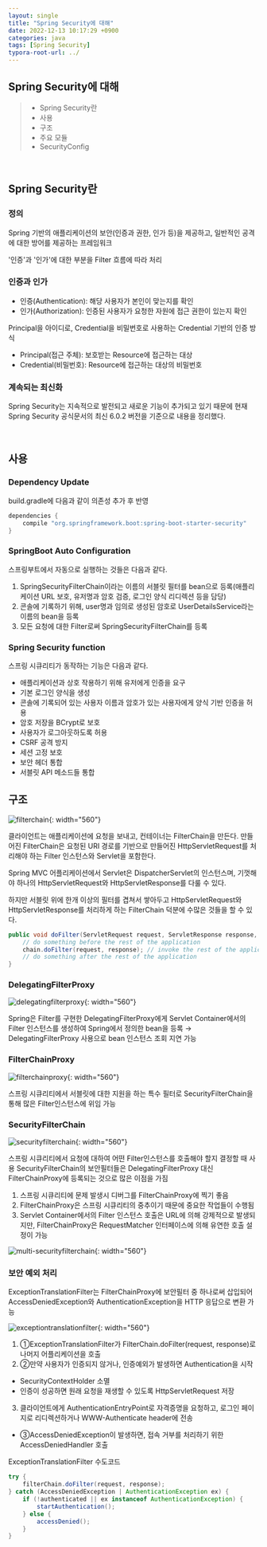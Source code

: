 ```yaml
---
layout: single
title: "Spring Security에 대해"
date: 2022-12-13 10:17:29 +0900
categories: java
tags: [Spring Security]
typora-root-url: ../
---
```



## Spring Security에 대해
> - Spring Security란
> - 사용
> - 구조
> - 주요 모듈
> - SecurityConfig

<br>

## Spring Security란

### 정의

Spring 기반의 애플리케이션의 보안(인증과 권한, 인가 등)을 제공하고, 일반적인 공격에 대한 방어를 제공하는 프레임워크

'인증'과 '인가'에 대한 부분을 Filter 흐름에 따라 처리

### 인증과 인가

- 인증(Authentication): 해당 사용자가 본인이 맞는지를 확인
- 인가(Authorization): 인증된 사용자가 요청한 자원에 접근 권한이 있는지 확인

Principal을 아이디로, Credential을 비밀번호로 사용하는 Credential 기반의 인증 방식

- Principal(접근 주체): 보호받는 Resource에 접근하는 대상
- Credential(비밀번호): Resource에 접근하는 대상의 비밀번호

### 계속되는 최신화

Spring Security는 지속적으로 발전되고 새로운 기능이 추가되고 있기 때문에 현재 Spring Security 공식문서의 최신 6.0.2 버전을 기준으로 내용을 정리했다.

<br>

## 사용

### Dependency Update

build.gradle에 다음과 같이 의존성 추가 후 반영
```groovy
dependencies {
	compile "org.springframework.boot:spring-boot-starter-security"
}
```

### SpringBoot Auto Configuration

스프링부트에서 자동으로 실행하는 것들은 다음과 같다.

1. SpringSecurityFilterChain이라는 이름의 서블릿 필터를 bean으로 등록(애플리케이션 URL 보호, 유저명과 암호 검증, 로그인 양식 리디렉션 등을 담당)
2. 콘솔에 기록하기 위해, user명과 임의로 생성된 암호로 UserDetailsService라는 이름의 bean을 등록
3. 모든 요청에 대한 Filter로써 SpringSecurityFilterChain를 등록

### Spring Security function

스프링 시큐리티가 동작하는 기능은 다음과 같다.

- 애플리케이션과 상호 작용하기 위해 유저에게 인증을 요구
- 기본 로그인 양식을 생성
- 콘솔에 기록되어 있는 사용자 이름과 암호가 있는 사용자에게 양식 기반 인증을 허용
- 암호 저장을 BCrypt로 보호
- 사용자가 로그아웃하도록 허용
- CSRF 공격 방지
- 세션 고정 보호
- 보안 헤더 통합
- 서블릿 API 메소드들 통합

## 구조

![filterchain](/images/2022-12-13-about-spring-security/filterchain.png){: width="560"}

클라이언트는 애플리케이션에 요청을 보내고, 컨테이너는 FilterChain을 만든다.
만들어진 FilterChain은 요청된 URI 경로를 기반으로 만들어진 HttpServletRequest를 처리해야 하는 Filter 인스턴스와 Servlet을 포함한다.

Spring MVC 어플리케이션에서 Servlet은 DispatcherServlet의 인스턴스며, 기껏해야 하나의 HttpServletRequest와 HttpServletResponse를 다룰 수 있다.

하지만 서블릿 위에 한개 이상의 필터를 겹쳐서 쌓아두고 HttpServletRequest와 HttpServletResponse를 처리하게 하는 FilterChain 덕분에 수많은 것들을 할 수 있다.

```java
public void doFilter(ServletRequest request, ServletResponse response, FilterChain chain) {
	// do something before the rest of the application
    chain.doFilter(request, response); // invoke the rest of the application
    // do something after the rest of the application
}
```

### DelegatingFilterProxy

![delegatingfilterproxy](/images/2022-12-13-about-spring-security/delegatingfilterproxy.png){: width="560"}

Spring은 Filter를 구현한 DelegatingFilterProxy에게 Servlet Container에서의 Filter 인스턴스를 생성하여 Spring에서 정의한 bean을 등록
→ DelegatingFilterProxy 사용으로 bean 인스턴스 조회 지연 가능

### FilterChainProxy

![filterchainproxy](/images/2022-12-13-about-spring-security/filterchainproxy.png){: width="560"}

스프링 시큐리티에서 서블릿에 대한 지원을 하는 특수 필터로 SecurityFilterChain을 통해 많은 Filter인스턴스에 위임 가능

### SecurityFilterChain

![securityfilterchain](/images/2022-12-13-about-spring-security/securityfilterchain.png){: width="560"}

스프링 시큐리티에서 요청에 대하여 어떤 Filter인스턴스를 호출해야 할지 결정할 때 사용
SecurityFilterChain의 보안필터들은 DelegatingFilterProxy 대신 FilterChainProxy에 등록되는 것으로 많은 이점을 가짐

1. 스프링 시큐리티에 문제 발생시 디버그를 FilterChainProxy에 찍기 좋음
2. FilterChainProxy은 스프링 시큐리티의 중추이기 때문에 중요한 작업들이 수행됨
3. Servlet Container에서의 Filter 인스턴스 호출은 URL에 의해 강제적으로 발생되지만, FilterChainProxy은 RequestMatcher 인터페이스에 의해 유연한 호출 설정이 가능

![multi-securityfilterchain](/images/2022-12-13-about-spring-security/multi-securityfilterchain.png){: width="560"}

### 보안 예외 처리

ExceptionTranslationFilter는 FilterChainProxy에 보안필터 중 하나로써 삽입되어 AccessDeniedException와 AuthenticationException을 HTTP 응답으로 변환 가능

![exceptiontranslationfilter](/images/2022-12-13-about-spring-security/exceptiontranslationfilter.png){: width="560"}

1. ①ExceptionTranslationFilter가 FilterChain.doFilter(request, response)로 나머지 어플리케이션을 호출
2. ②만약 사용자가 인증되지 않거나, 인증예외가 발생하면 Authentication을 시작
- SecurityContextHolder 소멸
- 인증이 성공하면 원래 요청을 재생할 수 있도록 HttpServletRequest 저장
3. 클라이언트에게 AuthenticationEntryPoint로 자격증명을 요청하고, 로그인 페이지로 리디렉션하거나 WWW-Authenticate header에 전송
- ③AccessDeniedException이 발생하면, 접속 거부를 처리하기 위한 AccessDeniedHandler 호출

ExceptionTranslationFilter 수도코드
```java
try {
	filterChain.doFilter(request, response); 
} catch (AccessDeniedException | AuthenticationException ex) {
	if (!authenticated || ex instanceof AuthenticationException) {
		startAuthentication(); 
	} else {
		accessDenied(); 
	}
}
```

<br>